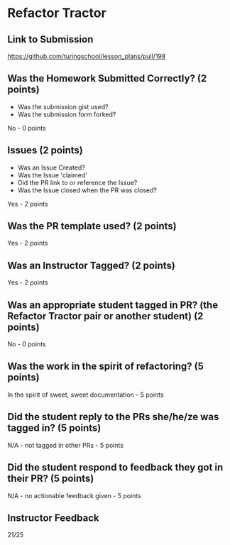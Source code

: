 # Refactor Tractor

## Link to Submission

https://github.com/turingschool/lesson_plans/pull/198

## Was the Homework Submitted Correctly? (2 points)
  - Was the submission gist used?
  - Was the submission form forked?

  No - 0 points

## Issues (2 points)
  - Was an Issue Created?
  - Was the Issue 'claimed'
  - Did the PR link to or reference the Issue?
  - Was the Issue closed when the PR was closed?

Yes - 2 points

## Was the PR template used? (2 points)

Yes - 2 points

## Was an Instructor Tagged? (2 points)

Yes - 2 points

## Was an appropriate student tagged in PR? (the Refactor Tractor pair or another student) (2 points)

No - 0 points

## Was the work in the spirit of refactoring? (5 points)

In the spirit of sweet, sweet documentation - 5 points

## Did the student reply to the PRs she/he/ze was tagged in? (5 points)

N/A - not tagged in other PRs - 5 points

## Did the student respond to feedback they got in their PR? (5 points)
N/A - no actionable feedback given - 5 points

## Instructor Feedback

21/25
